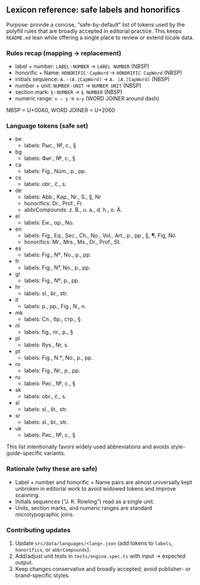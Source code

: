 ## Lexicon reference: safe labels and honorifics

Purpose: provide a concise, “safe-by-default” list of tokens used by the polyfill rules that are broadly accepted in editorial practice. This keeps `README.md` lean while offering a single place to review or extend locale data.

### Rules recap (mapping → replacement)

- label + number: `LABEL␠NUMBER` → `LABEL NUMBER` (NBSP)
- honorific + Name: `HONORIFIC␠CapWord` → `HONORIFIC CapWord` (NBSP)
- initials sequence: `A.␠(A.|CapWord)` → `A. (A.|CapWord)` (NBSP)
- number + unit: `NUMBER␠UNIT` → `NUMBER UNIT` (NBSP)
- section mark: `§␠NUMBER` → `§ NUMBER` (NBSP)
- numeric range: `x – y` → `x⁠–⁠y` (WORD JOINER around dash)

NBSP = U+00A0, WORD JOINER = U+2060

### Language tokens (safe set)

- be
  - labels: Рыс., №, с., §
- bg
  - labels: Фиг., №, с., §
- ca
  - labels: Fig., Núm., p., pp.
- cs
  - labels: obr., č., s.
- de
  - labels: Abb., Kap., Nr., S., §, Nr
  - honorifics: Dr., Prof., Fr.
  - abbrCompounds: z. B., u. a., d. h., o. Ä.
- el
  - labels: Εικ., αρ., Νο.
- en
  - labels: Fig., Eq., Sec., Ch., No., Vol., Art., p., pp., §, ¶, Fig, No
  - honorifics: Mr., Mrs., Ms., Dr., Prof., St.
- es
  - labels: Fig., Nº, No., p., pp.
- fr
  - labels: Fig., N°, No., p., pp.
- gl
  - labels: Fig., Nº, p., pp.
- hr
  - labels: sl., br., str.
- it
  - labels: p., pp., Fig., N., n.
- mk
  - labels: Сл., бр., стр., §
- nl
  - labels: fig., nr., p., §
- pl
  - labels: Rys., Nr, s.
- pt
  - labels: Fig., N.º, No., p., pp.
- ro
  - labels: Fig., Nr., p., pp.
- ru
  - labels: Рис., №, с., §
- sk
  - labels: obr., č., s.
- sl
  - labels: sl., št., str.
- sr
  - labels: sl., br., str.
- uk
  - labels: Рис., №, с., §

This list intentionally favors widely used abbreviations and avoids style-guide-specific variants.

### Rationale (why these are safe)

- Label + number and honorific + Name pairs are almost universally kept unbroken in editorial work to avoid widowed tokens and improve scanning.
- Initials sequences (“J. K. Rowling”) read as a single unit.
- Units, section marks, and numeric ranges are standard microtypographic joins.

### Contributing updates

1. Update `src/data/languages/<lang>.json` (add tokens to `labels`, `honorifics`, or `abbrCompounds`).
2. Add/adjust unit tests in `tests/engine.spec.ts` with input → expected output.
3. Keep changes conservative and broadly accepted; avoid publisher- or brand-specific styles.
